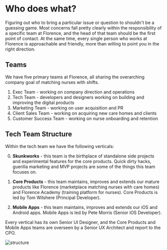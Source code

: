 # Who does what?
Figuring out who to bring a particular issue or question to shouldn't be a guessing game. Most concerns fall pretty clearly within the responsibility of a specific team at Florence, and the head of that team should be the first point of contact. At the same time, every single person who works at Florence is approachable and friendly, more than willing to point you in the right direction.

## Teams
We have five primary teams at Florence, all sharing the overarching company goal of matching nurses with shifts.

1. Exec Team - working on company direction and operations
2. Tech Team - developers and designers working on building and improving the digital products
3. Marketing Team - working on user acquisition and PR
4. Client Sales Team - working on acquiring new care homes and clients
5. Customer Success Team - working on nurse onboarding and retention

## Tech Team Structure
Within the tech team we have the following verticals:

0. **Skunkworks** - this team is the birthplace of standalone side projects and experimental features for the core products. Quick dirty hacks, guerilla marketing and MVP projects are some of the things this team focuses on.

1. **Core Products** - this team maintains, improves and extends our mature products like Florence (marketplace matching nurses with care homes) and Florence Academy (training platform for nurses). Core Products is led by Tom Wilshere (Principal Developer).

2. **Mobile Apps** - this team maintains, improves and extends our iOS and Android apps. Mobile Apps is led by Pete Morris (Senior iOS Developer).

Every vertical has its own Senior UI Designer, and the Core Products and Mobile Apps teams are overseen by a Senior UX Architect and report to the CPO.

![structure](https://i.imgur.com/9zN0dqy.png)
